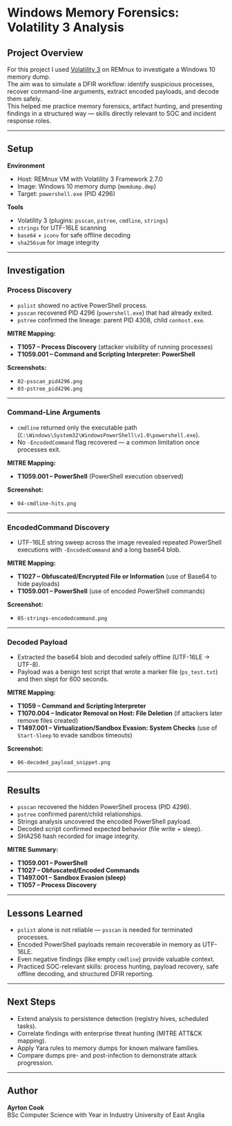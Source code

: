 # Windows Memory Forensics: Volatility 3 Analysis

## Project Overview
For this project I used [Volatility 3](https://github.com/volatilityfoundation/volatility3) on REMnux to investigate a Windows 10 memory dump.  
The aim was to simulate a DFIR workflow: identify suspicious processes, recover command-line arguments, extract encoded payloads, and decode them safely.  
This helped me practice memory forensics, artifact hunting, and presenting findings in a structured way — skills directly relevant to SOC and incident response roles.

---

## Setup
**Environment**
- Host: REMnux VM with Volatility 3 Framework 2.7.0
- Image: Windows 10 memory dump (`memdump.dmp`)
- Target: `powershell.exe` (PID 4296)

**Tools**
- Volatility 3 (plugins: `psscan`, `pstree`, `cmdline`, `strings`)
- `strings` for UTF-16LE scanning
- `base64` + `iconv` for safe offline decoding
- `sha256sum` for image integrity

---

## Investigation

### Process Discovery
- `pslist` showed no active PowerShell process.  
- `psscan` recovered PID 4296 (`powershell.exe`) that had already exited.  
- `pstree` confirmed the lineage: parent PID 4308, child `conhost.exe`.  

**MITRE Mapping:**  
- **T1057 – Process Discovery** (attacker visibility of running processes)  
- **T1059.001 – Command and Scripting Interpreter: PowerShell**  

**Screenshots:**  
- `02-psscan_pid4296.png`  
- `03-pstree_pid4296.png`

---

### Command-Line Arguments
- `cmdline` returned only the executable path (`C:\Windows\System32\WindowsPowerShell\v1.0\powershell.exe`).  
- No `-EncodedCommand` flag recovered — a common limitation once processes exit.  

**MITRE Mapping:**  
- **T1059.001 – PowerShell** (PowerShell execution observed)  

**Screenshot:**  
- `04-cmdline-hits.png`

---

### EncodedCommand Discovery
- UTF-16LE string sweep across the image revealed repeated PowerShell executions with `-EncodedCommand` and a long base64 blob.  

**MITRE Mapping:**  
- **T1027 – Obfuscated/Encrypted File or Information** (use of Base64 to hide payloads)  
- **T1059.001 – PowerShell** (use of encoded PowerShell commands)  

**Screenshot:**  
- `05-strings-encodedcommand.png`

---

### Decoded Payload
- Extracted the base64 blob and decoded safely offline (UTF-16LE → UTF-8).  
- Payload was a benign test script that wrote a marker file (`ps_test.txt`) and then slept for 600 seconds.  

**MITRE Mapping:**  
- **T1059 – Command and Scripting Interpreter**  
- **T1070.004 – Indicator Removal on Host: File Deletion** (if attackers later remove files created)  
- **T1497.001 – Virtualization/Sandbox Evasion: System Checks** (use of `Start-Sleep` to evade sandbox timeouts)  

**Screenshot:**  
- `06-decoded_payload_snippet.png`

---

## Results
- `psscan` recovered the hidden PowerShell process (PID 4296).  
- `pstree` confirmed parent/child relationships.  
- Strings analysis uncovered the encoded PowerShell payload.  
- Decoded script confirmed expected behavior (file write + sleep).  
- SHA256 hash recorded for image integrity.  

**MITRE Summary:**  
- **T1059.001 – PowerShell**  
- **T1027 – Obfuscated/Encoded Commands**  
- **T1497.001 – Sandbox Evasion (sleep)**  
- **T1057 – Process Discovery**  

---

## Lessons Learned
- `pslist` alone is not reliable — `psscan` is needed for terminated processes.  
- Encoded PowerShell payloads remain recoverable in memory as UTF-16LE.  
- Even negative findings (like empty `cmdline`) provide valuable context.  
- Practiced SOC-relevant skills: process hunting, payload recovery, safe offline decoding, and structured DFIR reporting.  

---

## Next Steps
- Extend analysis to persistence detection (registry hives, scheduled tasks).  
- Correlate findings with enterprise threat hunting (MITRE ATT&CK mapping).  
- Apply Yara rules to memory dumps for known malware families.  
- Compare dumps pre- and post-infection to demonstrate attack progression.  

---

## Author
**Ayrton Cook**  
BSc Computer Science with Year in Industry
University of East Anglia
